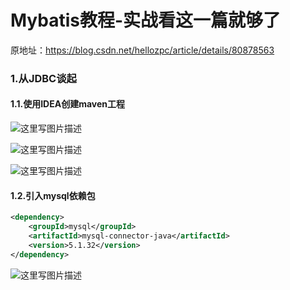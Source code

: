 # Mybatis教程-实战看这一篇就够了

原地址：https://blog.csdn.net/hellozpc/article/details/80878563

### 1.从JDBC谈起

#### 1.1.使用IDEA创建maven工程

![这里写图片描述]()

![这里写图片描述](https://img-blog.csdn.net/20180701215934327?watermark/2/text/aHR0cHM6Ly9ibG9nLmNzZG4ubmV0L3pwY2FuZHpoag==/font/5a6L5L2T/fontsize/400/fill/I0JBQkFCMA==/dissolve/70)

![这里写图片描述](https://img-blog.csdn.net/20180701215944784?watermark/2/text/aHR0cHM6Ly9ibG9nLmNzZG4ubmV0L3pwY2FuZHpoag==/font/5a6L5L2T/fontsize/400/fill/I0JBQkFCMA==/dissolve/70)

#### 1.2.引入mysql依赖包

```xml
<dependency>
    <groupId>mysql</groupId>
    <artifactId>mysql-connector-java</artifactId>
    <version>5.1.32</version>
</dependency>
```

![这里写图片描述](https://img-blog.csdn.net/20180701215952384?watermark/2/text/aHR0cHM6Ly9ibG9nLmNzZG4ubmV0L3pwY2FuZHpoag==/font/5a6L5L2T/fontsize/400/fill/I0JBQkFCMA==/dissolve/70)





